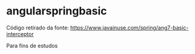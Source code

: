 # angularspringbasic

Código retirado da fonte: https://www.javainuse.com/spring/ang7-basic-interceptor

Para fins de estudos
